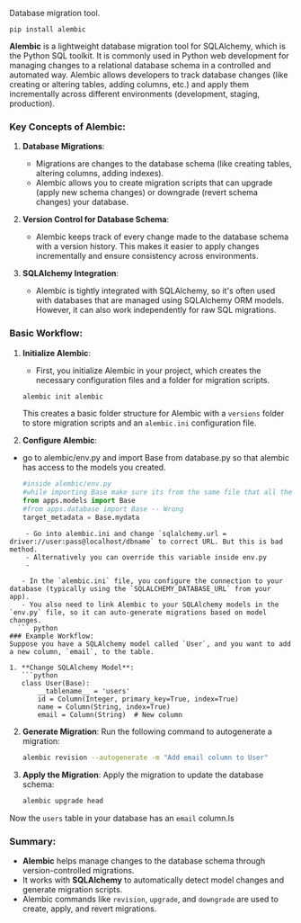 Database migration tool.

`pip install alembic`

**Alembic** is a lightweight database migration tool for SQLAlchemy, which is the Python SQL toolkit. It is commonly used in Python web development for managing changes to a relational database schema in a controlled and automated way. Alembic allows developers to track database changes (like creating or altering tables, adding columns, etc.) and apply them incrementally across different environments (development, staging, production).

### Key Concepts of Alembic:

1. **Database Migrations**:
   - Migrations are changes to the database schema (like creating tables, altering columns, adding indexes).
   - Alembic allows you to create migration scripts that can upgrade (apply new schema changes) or downgrade (revert schema changes) your database.

2. **Version Control for Database Schema**:
   - Alembic keeps track of every change made to the database schema with a version history. This makes it easier to apply changes incrementally and ensure consistency across environments.
   
3. **SQLAlchemy Integration**:
   - Alembic is tightly integrated with SQLAlchemy, so it's often used with databases that are managed using SQLAlchemy ORM models. However, it can also work independently for raw SQL migrations.

### Basic Workflow:

1. **Initialize Alembic**:
   - First, you initialize Alembic in your project, which creates the necessary configuration files and a folder for migration scripts.

   ```bash
   alembic init alembic
   ```

   This creates a basic folder structure for Alembic with a `versions` folder to store migration scripts and an `alembic.ini` configuration file.

2. **Configure Alembic**:
-  go to alembic/env.py and import Base from database.py so that alembic has access to the models you created.
	```python
	#inside alembic/env.py
	#while importing Base make sure its from the same file that all the models as declared for me it was 
	from apps.models import Base
	#from apps.database import Base -- Wrong
	target_metadata = Base.mydata
```
	- Go into alembic.ini and change `sqlalchemy.url = driver://user:pass@localhost/dbname` to correct URL. But this is bad method. 
	- Alternatively you can override this variable inside env.py 
	- 

   - In the `alembic.ini` file, you configure the connection to your database (typically using the `SQLALCHEMY_DATABASE_URL` from your app).
   - You also need to link Alembic to your SQLAlchemy models in the `env.py` file, so it can auto-generate migrations based on model changes.
  ``` python
### Example Workflow:
Suppose you have a SQLAlchemy model called `User`, and you want to add a new column, `email`, to the table.

1. **Change SQLAlchemy Model**:
   ```python
   class User(Base):
       __tablename__ = 'users'
       id = Column(Integer, primary_key=True, index=True)
       name = Column(String, index=True)
       email = Column(String)  # New column
   ```

2. **Generate Migration**:
   Run the following command to autogenerate a migration:
   ```bash
   alembic revision --autogenerate -m "Add email column to User"
   ```

3. **Apply the Migration**:
   Apply the migration to update the database schema:
   ```bash
   alembic upgrade head
   ```

Now the `users` table in your database has an `email` column.ls

### Summary:

- **Alembic** helps manage changes to the database schema through version-controlled migrations.
- It works with **SQLAlchemy** to automatically detect model changes and generate migration scripts.
- Alembic commands like `revision`, `upgrade`, and `downgrade` are used to create, apply, and revert migrations.